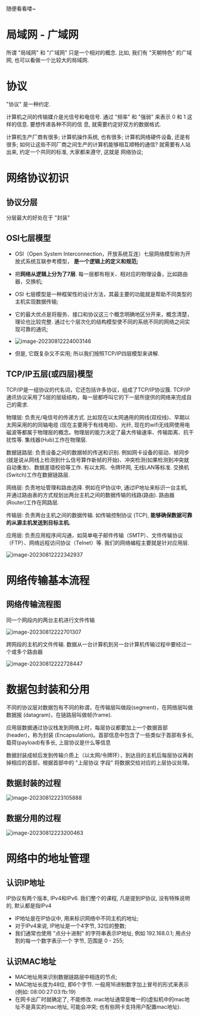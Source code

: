 # 

随便看看喽~

# 局域网 - 广域网

所谓 "局域网" 和 "广域网" 只是一个相对的概念. 比如, 我们有 "天朝特色" 的广域网, 也可以看做一个比较大的局域网.

# 协议

"协议" 是一种约定.

计算机之间的传输媒介是光信号和电信号. 通过 "频率" 和 "强弱" 来表示 0 和 1 这样的信息. 要想传递各种不同的信 息, 就需要约定好双方的数据格式.

计算机生产厂商有很多;  计算机操作系统, 也有很多;  计算机网络硬件设备, 还是有很多;  如何让这些不同厂商之间生产的计算机能够相互顺畅的通信? 就需要有人站出来, 约定一个共同的标准,  大家都来遵守, 这就是 网络协议;

# 网络协议初识

## 协议分层

分层最大的好处在于 "封装"

## OSI七层模型

- OSI（Open System Interconnection，开放系统互连）七层网络模型称为开放式系统互联参考模型， **是一个逻辑上的定义和规范;**
- 把**网络从逻辑上分为了7层**. 每一层都有相关、相对应的物理设备，比如路由器，交换机;
- OSI 七层模型是一种框架性的设计方法，其最主要的功能就是帮助不同类型的主机实现数据传输;
- 它的最大优点是将服务、接口和协议这三个概念明确地区分开来，概念清楚，理论也比较完整. 通过七个层次化的结构模型使不同的系统不同的网络之间实现可靠的通讯;

- ![image-20230812224003146](C:\Users\yangzilong\AppData\Roaming\Typora\typora-user-images\image-20230812224003146.png)
- 但是, 它既复杂又不实用; 所以我们按照TCP/IP四层模型来讲解.

## TCP/IP五层(或四层)模型

TCP/IP是一组协议的代名词，它还包括许多协议，组成了TCP/IP协议簇.  TCP/IP通讯协议采用了5层的层级结构，每一层都呼叫它的下一层所提供的网络来完成自己的需求.

物理层: 负责光/电信号的传递方式. 比如现在以太网通用的网线(双绞线)、早期以太网采用的的同轴电缆 (现在主要用于有线电视)、光纤, 现在的wifi无线网使用电磁波等都属于物理层的概念。物理层的能力决定了最大传输速率、传输距离、抗干扰性等. 集线器(Hub)工作在物理层. 

数据链路层: 负责设备之间的数据帧的传送和识别. 例如网卡设备的驱动、帧同步(就是说从网线上检测到什么信号算作新帧的开始)、冲突检测(如果检测到冲突就自动重发)、数据差错校验等工作. 有以太网、令牌环网, 无线LAN等标准. 交换机(Switch)工作在数据链路层. 

网络层: 负责地址管理和路由选择. 例如在IP协议中, 通过IP地址来标识一台主机, 并通过路由表的方式规划出两台主机之间的数据传输的线路(路由). 路由器(Router)工作在网路层. 

传输层: 负责两台主机之间的数据传输. 如传输控制协议 (TCP), **能够确保数据可靠的从源主机发送到目标主机.** 

应用层: 负责应用程序间沟通，如简单电子邮件传输（SMTP）、文件传输协议（FTP）、网络远程访问协议（Telnet）等. 我们的网络编程主要就是针对应用层.

![image-20230812222342937](C:\Users\yangzilong\AppData\Roaming\Typora\typora-user-images\image-20230812222342937.png)

# 网络传输基本流程

## 网络传输流程图

同一个网段内的两台主机进行文件传输

![image-20230812222701307](C:\Users\yangzilong\AppData\Roaming\Typora\typora-user-images\image-20230812222701307.png)

跨网段的主机的文件传输. 数据从一台计算机到另一台计算机传输过程中要经过一个或多个路由器

![image-20230812222728447](C:\Users\yangzilong\AppData\Roaming\Typora\typora-user-images\image-20230812222728447.png)

# 数据包封装和分用

不同的协议层对数据包有不同的称谓，在传输层叫做段(segment)，在网络层叫做数据报 (datagram)，在链路层叫做帧(frame).

应用层数据通过协议栈发到网络上时，每层协议都要加上一个数据首部(header)，称为封装 (Encapsulation)。首部信息中包含了一些类似于首部有多长, 载荷(payload)有多长, 上层协议是什么等信息

数据封装成帧后发到传输介质上（以太网/令牌环），到达目的主机后每层协议再剥掉相应的首部，根据首部中的 "上层协议 字段" 将数据交给对应的上层协议处理。

## 数据封装的过程

![image-20230812223105888](C:\Users\yangzilong\AppData\Roaming\Typora\typora-user-images\image-20230812223105888.png)

## 数据分用的过程

![image-20230812223200463](C:\Users\yangzilong\AppData\Roaming\Typora\typora-user-images\image-20230812223200463.png)

# 网络中的地址管理

## 认识IP地址

IP协议有两个版本, IPv4和IPv6. 我们整个的课程, 凡是提到IP协议, 没有特殊说明的, 默认都是指IPv4

- IP地址是在IP协议中, 用来标识网络中不同主机的地址; 
- 对于IPv4来说, IP地址是一个4字节, 32位的整数; 
- 我们通常也使用 "点分十进制" 的字符串表示IP地址, 例如 192.168.0.1; 用点分割的每一个数字表示一个 字节, 范围是 0 - 255;

## 认识MAC地址

- MAC地址用来识别数据链路层中相连的节点; 
- MAC地址长度为48位, 即6个字节. 一般用16进制数字加上冒号的形式来表示(例如: 08:00:27:03:fb:19) 
- 在网卡出厂时就确定了, 不能修改. mac地址通常是唯一的(虚拟机中的mac地址不是真实的mac地址, 可能会冲突; 也有些网卡支持用户配置mac地址).
